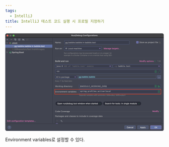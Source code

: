 ```yaml
---
tags:
  - IntelliJ
title: IntelliJ 테스트 코드 실행 시 프로필 지정하기
---
```


![Untitled](assets/Untitled-4545772.png)

Environment variables로 설정할 수 있다.

